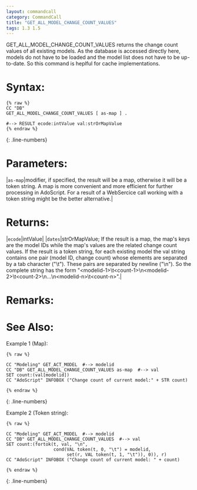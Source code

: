 ```yaml
---
layout: commandcall
category: CommandCall
title: "GET_ALL_MODEL_CHANGE_COUNT_VALUES"
tags: 1.3 1.5
---
```


GET_ALL_MODEL_CHANGE_COUNT_VALUES returns the change count values of all existing  models. As the database is accessed directly here, models do not have to be loaded and the model list does not have to be up-to-date. So this command is heplful for cache implementations.

# Syntax:  

```adoscript
{% raw %}
CC "DB"
GET_ALL_MODEL_CHANGE_COUNT_VALUES [ as-map ] .

#--> RESULT ecode:intValue val:strOrMapValue
{% endraw %}
```
{: .line-numbers}

# Parameters:  

|`as-map`|modifier, if specified, the result will be a map, otherwise it will be a token string. A map is more convenient and more efficient for further processing in AdoScript. For a result of a WebSercice call working with a token string might be the better alternative.|

# Returns:  

|`ecode`|intValue|
|`dates`|strOrMapValue; If the result is a map, the map's keys are the model IDs while the map's values are the related change count values. If the result is a token string, for each existing model the val string contains one pair (model ID, change count) whose elements are separated by a tab character ("\t"). These pairs are separated by newline ("\n"). So the complete string has the form "&lt;modelid-1&gt;\t&lt;count-1&gt;\n&lt;modelid-2&gt;\t&lt;count-2&gt;\n...\n&lt;modelid-n&gt;\t&lt;count-n&gt;".|

# Remarks:



# See Also:  



Example 1 (Map):

```adoscript
{% raw %}

CC "Modeling" GET_ACT_MODEL  #--> modelid
CC "DB" GET_ALL_MODEL_CHANGE_COUNT_VALUES as-map  #--> val
SET count:(val[modelid])
CC "AdoScript" INFOBOX ("Change count of current model:" + STR count)

{% endraw %}
```
{: .line-numbers}

Example 2 (Token string):

```adoscript
{% raw %}

CC "Modeling" GET_ACT_MODEL  #--> modelid
CC "DB" GET_ALL_MODEL_CHANGE_COUNT_VALUES  #--> val
SET count:(fortok(t, val, "\n",
                  cond(VAL token(t, 0, "\t") = modelid,
                       set(r, VAL token(t, 1, "\t")), 0)), r)
CC "AdoScript" INFOBOX ("Change count of current model: " + count)

{% endraw %}
```
{: .line-numbers}

